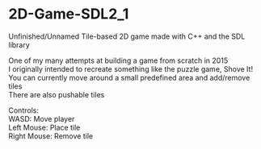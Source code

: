 # 2D-Game-SDL2_1
Unfinished/Unnamed Tile-based 2D game made with C++ and the SDL library

One of my many attempts at building a game from scratch in 2015\
I originally intended to recreate something like the puzzle game, Shove It!\
You can currently move around a small predefined area and add/remove tiles\
There are also pushable tiles

Controls:\
WASD:        Move player\
Left Mouse:  Place tile\
Right Mouse: Remove tile

